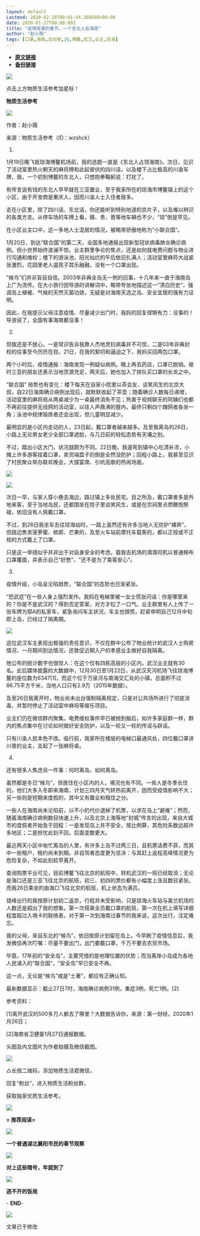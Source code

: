 ```yaml
---
layout: default
Lastmod: 2020-02-28T09:01:44.260588+00:00
date: 2020-01-27T00:00:00Z
title: "疫情笼罩的春节，一个东北人在海南"
author: "赵小薇"
tags: [口罩,海南,活动室,26,博鳌,武汉,业主,琼海]
---
```


* [**原文链接**](http://mp.weixin.qq.com/s?__biz=MzIzOTcwNTY2NQ==&mid=2247485851&idx=1&sn=f66b6158c4b551586d74fb4c6f3cc1fa&chksm=e92742b5de50cba306a0dbf3a227ad5b96d1c3148fdee2e18cbc8207a8ee6d7f3b2ef5db84b4#rd)
* [**备份链接**](http://archive.ph/ao11V)


![](/images/post/514378f215f36f44a8ae19b538b65414.jpg)

点击上方物质生活参考加星标！

**物质生活参考**

  

![](/images/post/ffdf0757573c3879a7f7278aa0bd9359.jpg)

  

作者：赵小薇

来源：物质生活参考（ID：wzshck）

01.

1月19日晚飞抵琼海博鳌机场前，我的选题一直是《东北人占领海南》。次日，见识了活动室里热火朝天的麻将牌和此起彼伏的四川话，以及楼下占比极高的川渝车牌，我，一个初到博鳌的东北人，只想抱拳鞠躬说：打扰了。

有传言说有钱的东北人早早就在三亚置业，至于我家所在的琼海市博鳌镇上的这个小区，由于开发商是重庆人，因而川渝人士入住者居多。

走在小区里，除了四川话、东北话，你还能听到特别地道的京片子，以及难以辨识的各类方言。从停车场的车牌上看，赣、贵、晋等地车辆也不少，“琼”倒是罕见。

在小区业主口中，这一多地人士混居的情况，被略带骄傲地称为“小联合国”。

1月20日，到达“联合国”的第二天，全国多地通报出现新型冠状病毒肺炎确诊病例。但小世界始终波澜不惊。业主群里争论的焦点，还是如何就电费问题与物业进行沟通和维权；楼下的游泳池，阳光灿烂的午后依旧扎满人；活动室里麻将大战紧张激烈，花园里老人遛孩子其乐融融，没有一个口罩出现。

“候鸟”们并非盲目自信。2003年非典全岛无一例的旧事，十几年来一直于海南岛上广为流传。在大小旅行团导游的讲解词中，略带夸张地描述这一“清白历史”，强调岛上植被、气候的天然灭菌功效，无疑是对海南天选之岛、安全宜居的强有力证明。

因此，在我提示父母注意疫情、尽量减少出门时，我妈的回复铿锵有力：没事的！导游说了，全国有事海南都没事！

02.

但我还是不放心。一是常识告诉我靠人杰地灵抗病毒并不可信，二是03年非典封校的往事至今历历在目。21日，在我的絮叨和逼迫之下，我妈买回两包口罩。

两个小时后，疫情通报：海南发现一例疑似病例。晚上再去药店，口罩已脱销。彼时三亚的朋友还表示当地货源充足，两天后，她也加入了排队买口罩的长龙之中。

“联合国” 局势也有变化：楼下每天在自家小院里以茶会友、谈笑风生的北京大叔，自22日海南确诊病例出现后，就默默收起了茶壶；随着确诊人数每日递增，活动室里的麻将局从两桌减少为一桌最终消失不见；热衷于视频聊天的阿姨们也都不再前往提供无线网的活动室，以往人声鼎沸的屋内，最终只剩四个蹭网者各坐一角；泳池中规律锻炼者还会出现，但儿童明显减少。

最明显的是小区内走动的人，23日起，戴口罩者越来越多。及至我离岛的26日，小路上无论男女老少全部口罩遮脸，与几日前的轻松态势有天壤之别。

不过，踏出小区大门，状况就颇为不同。22日晚，我遛弯到镇中心吃清补凉，小摊上许多游客挂着口罩，卖货端盘子的倒是全然没防护；回程小路上，我甚至见识了村民聚众举办联欢晚会，大摆宴席、引吭高歌的热闹场面。

![](/images/post/2ed788079a699d871118821b6f95002a.jpg)

![](/images/post/9eb23f93bacbeb0d9f88983a50c39566.jpg)

次日一早，与家人穿小巷去海边，路过镇上多处民宅。目之所及，戴口罩者多是外地来客，至于当地岛民，还都围坐在院子里谈笑风生，或是在宗祠里点燃鞭炮祭祖，依旧没有人佩戴口罩。

不过，到26日我坐车去往琼海站时，一路上虽然还有许多当地人无防护“裸奔”，但路边售卖菠萝蜜、槟郎、芒果的，及至火车站前摩托车载客的，都以正规或不正规的方式戴上了口罩。

只是这一举措似乎并非出于对自身安全的考虑。载我去机场的滴滴司机以普通棉布口罩覆面，并表示自己“好憋”，“还不是为了乘客安心”。  

03.

疫情升级，小岛呈沦陷趋势，“联合国”的态势也日渐紧张。

“恐武症”在一些人身上强烈发作。我妈在电梯里被一女士慌张问话：你是哪里来的？你是不是武汉的？得到否定答案，对方才松了一口气。业主群里有人上传了一张车牌为鄂A的私家车，紧急询问车主状况，车主也很慌，赶紧申明自己12月中旬即上岛，已经过了隔离期。

![](/images/post/6e42572b6c0973fe3c74e9e93fde4925.jpg)

这位武汉车主表现出极强的责任意识，不仅在群中公布了物业统计的武汉人士购房情况、一月期间到达情况，还敦促近期入户的孝感业主做好自我隔离。

他公布的统计数字也很惊人：在这个仅有四栋高层的小区内，武汉业主就有30名。此后媒体披露的大数据中，12月30日至1月22日，从武汉天河机场飞往琼海博鳌的座位数为6347\[1\]，而这个位于万泉河与南海交汇处的小镇，总面积不过86.75平方千米，当地人口只有2.9万（2015年数据）。

及至26日我离开时，物业尚未出台强制隔离规定，只是对公共场所进行了彻底消毒，并暂时停止了活动室中麻将等娱乐项目。

业主们仍在微信群内聚集。电费维权事件早已被抛到脑后，如许多家庭群一样，群内的焦点集中在讨论如何做好安全防护，以及一轮又一轮的传谣与辟谣。

只有川渝人民本色不改。临行前，我家所在楼层的电梯口最通风处，四位戴口罩讲川普的业主，支起了一张麻将桌。  

04.

还有很多人焦虑另一件事：何时离岛，如何离岛。

虽然都是冬日“候鸟”，但居住在小区内的人，境况也有不同。一些人是冬季长住的，他们大多入冬即来海南，计划三四月天气转热前离开，因而受疫情影响不大；另一些则是短期来度假的，其中又有置业和租住之分。

一些人在海南尚未沦陷前，以不小的代价退掉了机票，以求在岛上“避难”；然而，随着海南确诊病例数目快速上升，以及北京上海等地“封城”传言的出现，来自大城市的度假者开始急于回程：一是发现岛上并不安全，按比例算，其危险系数远超许多地区；二是担忧此刻不回，后面变数更大。

最近两天小区中匆忙离岛的人里，有许多上岛不过两三日，且机票话费不菲，而其中一些租户，租约尚未到期。非自驾者态度更为坚决：与其赶上返程高峰情况更为危险复杂，不如此刻趁早离开。

查询购票平台可见，目前博鳌飞往北京的航班中，转机武汉的一班已经取消；无论是海口还是三亚飞往北京的航班，初三、初四的票价都有小幅度上涨且数目紧张。而我26日乘坐的由海口飞往北京的航班，机上状态为满员。

错峰出行的我按原计划初二返京，行程并未受影响，只是琼海火车站与美兰机场的人数还是超出了我的想象。第一次搭乘全员戴口罩的航班，第一次在机上填写详细程度超过入境卡的联络表，对于第一次到海南过春节的我来说，这次出行，注定难忘。

我的父母，来自东北的“候鸟”，依旧按原计划留在岛上。今早刷了疫情信息后，我发微信再次叮嘱：尽量不要出门，出门要戴口罩，千万不要去农贸市场。

毕竟，17年前的“安全岛”，主要凭借的是地理位置的优势；而当离岸小岛成为各地人民涌入的“联合国”，“安全岛”早已安全不再。

这一点，无论是“候鸟”或是“土著”，都应有正确认知。

最新数据显示：截止27日7时，海南确诊病例31例，重症3例，死亡1例。\[2\]

参考资料：

\[1\]离开武汉的500多万人都去了哪里？大数据告诉你，来源：第一财经，2020年1月26日；

\[2\]海南省卫健委1月27日通报数据。

头图及内文图片为作者拍摄及微信截图。  

![](/images/post/7c50e29c9ea5164a4a9edb03a8aa8df2.jpg)

△长按二维码，添加物质生活君微信，

回复“粉丝”，进入物质生活粉丝群，

获取独家优质生活参考。

![](/images/post/7069d12be3417d64cd5da93fc4f302eb.jpg)

  

**\= 推荐阅读=**

[![](/images/post/c7fa1fab3739bc7b4663aa6e1285ddcd.jpg)](http://mp.weixin.qq.com/s?__biz=MzIzOTcwNTY2NQ==&mid=2247485826&idx=1&sn=38437f4804b3b16ab2c01a9e2e705fda&chksm=e92742acde50cbba1f75d9bf7111a407961643af165e78398524315b458acf903b1900603fcf&scene=21#wechat_redirect)

**一个普通湖北襄阳市民的春节观察**  

[![](/images/post/08aaa539cd9bad2537a1af68468aa6e4.jpg)](http://mp.weixin.qq.com/s?__biz=MzIzOTcwNTY2NQ==&mid=2247485814&idx=1&sn=a7faadade76afcbe4fe86a5a29abe8bc&chksm=e9274258de50cb4e5299b09f660f119976477a5790c47bd497c459551f6022073bb853991f33&scene=21#wechat_redirect)

**对上这些暗号，年就到了**  

[![](/images/post/13d50e1bdeee0322771dec2cce4a5406.jpg)](http://mp.weixin.qq.com/s?__biz=MzIzOTcwNTY2NQ==&mid=2247485796&idx=1&sn=2cd621e00ff09f4d39b2be7a086c8f05&chksm=e927424ade50cb5c4ed1de28f11bbb12e12eda399b37c75725cf3ccd1447968f708a14983fc6&scene=21#wechat_redirect)

**逃不开的饭局**  

\- **END**\-

![](/images/post/1b9858fd6bff2e6dc5e2ca5c294bee48.jpg)

文章已于修改

